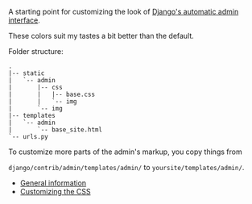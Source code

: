 A starting point for customizing the look of [Django's automatic admin interface](http://www.djangobook.com/en/1.0/chapter06/ "Chapter 6: The Django Administration Site").

These colors suit my tastes a bit better than the default.

Folder structure:

	.
	|-- static
	|   `-- admin
	|       |-- css
	|       |   |-- base.css
	|       |   `-- img
	|       `-- img
	|-- templates
	|   `-- admin
	|       `-- base_site.html
	`-- urls.py

To customize more parts of the admin's markup, you copy things from

`django/contrib/admin/templates/admin/` to  `yoursite/templates/admin/`.

- [General information](http://djangobook.com/en/1.0/chapter06/#b70 "Chapter 6: The Django Administration Site")
- [Customizing the CSS](http://www.djangoproject.com/documentation/admin_css/ "Django | Customizing the Django admin interface | Django Documentation")
